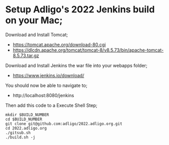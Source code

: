 # Setup Adligo's 2022 Jenkins build on your Mac;

Download and Install Tomcat;
- https://tomcat.apache.org/download-80.cgi
- https://dlcdn.apache.org/tomcat/tomcat-8/v8.5.73/bin/apache-tomcat-8.5.73.tar.gz
 
Download and Install Jenkins the war file into your webapps folder;
- https://www.jenkins.io/download/

You should now be able to navigate to;
- http://localhost:8080/jenkins

Then add this code to a Execute Shell Step;
```
mkdir $BUILD_NUMBER
cd $BUILD_NUMBER
git clone git@github.com:adligo/2022.adligo.org.git
cd 2022.adligo.org
./gitsub.sh
./build.sh -j
```